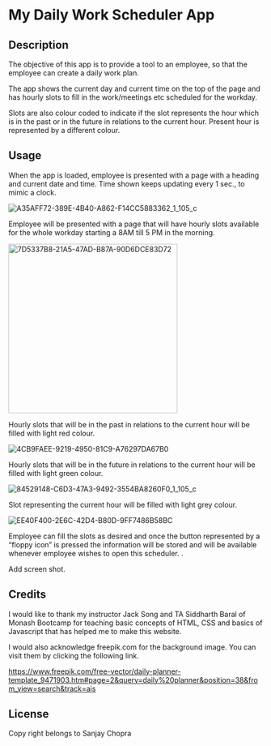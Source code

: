 # My Daily Work Scheduler App


## Description

The objective of this app is to provide a tool to an employee, so that the employee can create a daily work plan.

The app shows the current day and current time on the top of the page and has hourly slots to fill in the work/meetings etc scheduled for the workday.

Slots are also colour coded to indicate if the slot represents the hour which is in the past or in the future in relations to the current hour. Present hour is represented by a different colour.



## Usage

When the app is loaded, employee is presented with a page with a heading and current date and time. Time shown keeps updating every 1 sec., to mimic a clock.

![A35AFF72-389E-4B40-A862-F14CC5883362_1_105_c](https://user-images.githubusercontent.com/105487471/227089602-cf7ec09d-b1b3-431a-9076-0f6332fb0904.jpeg)

Employee will be presented with a page that will have hourly slots available for the whole workday starting a 8AM till 5 PM in the morning.

<img width="334" alt="7D5337B8-21A5-47AD-B87A-90D6DCE83D72" src="https://user-images.githubusercontent.com/105487471/227089744-60dfafe5-d238-429a-9ef9-0b6136786735.png">


Hourly slots that will be in the past in relations to the current hour will be filled with light red colour.

![4CB9FAEE-9219-4950-81C9-A76297DA67B0](https://user-images.githubusercontent.com/105487471/227090480-ccb55474-141b-4399-ae1e-a302139e8459.jpeg)

Hourly slots that will be in the future in relations to the current hour will be filled with light green colour.

![84529148-C6D3-47A3-9492-3554BA8260F0_1_105_c](https://user-images.githubusercontent.com/105487471/227091407-bc31fbe8-67a1-4f79-8980-e953dc678a86.jpeg)


Slot representing the current hour will be filled with light grey colour.

![EE40F400-2E6C-42D4-B80D-9FF7486B58BC](https://user-images.githubusercontent.com/105487471/227091092-edb53411-f8fd-41a0-bbaf-8ef3d48f8355.jpeg)

Employee can fill the slots as desired and once the button represented by a “floppy icon” is pressed the information will be stored and will be available whenever employee wishes to open this scheduler.
. 

Add screen shot.


## Credits

I would like to thank my instructor Jack Song  and TA Siddharth Baral of Monash Bootcamp for teaching basic concepts of HTML, CSS  and basics of Javascript that has helped me to make this website.

I would also acknowledge freepik.com for the background image. You can visit them by clicking the following link.

https://www.freepik.com/free-vector/daily-planner-template_9471903.htm#page=2&query=daily%20planner&position=38&from_view=search&track=ais


## License

Copy right belongs to Sanjay Chopra
